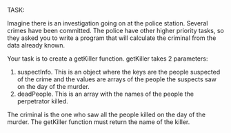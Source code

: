 TASK:

Imagine there is an investigation going on at the police station. Several crimes have been committed. The police have other higher priority tasks, so they asked you to write a program that will calculate the criminal from the data already known.

Your task is to create a getKiller function. getKiller takes 2 parameters:

1. suspectInfo. This is an object where the keys are the people suspected of the crime and the values are arrays of the people the suspects saw on the day of the murder.
2. deadPeople. This is an array with the names of the people the perpetrator killed.

The criminal is the one who saw all the people killed on the day of the murder. The getKiller function must return the name of the killer.

